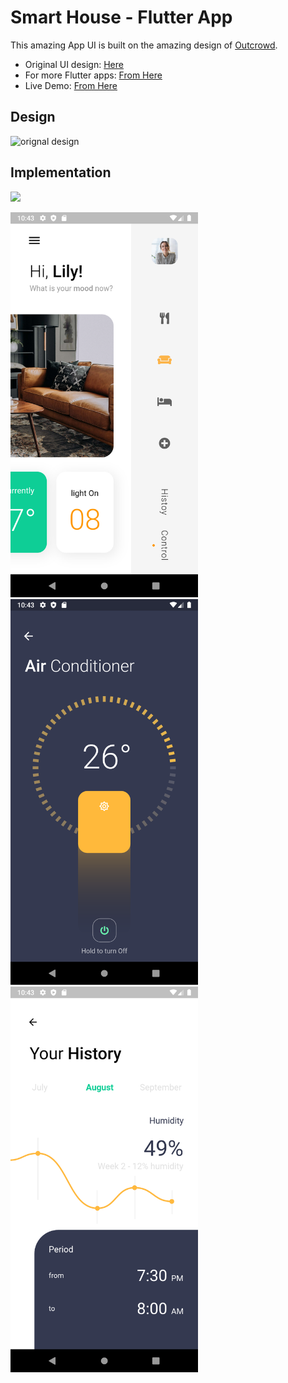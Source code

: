 # Smart House - Flutter App

This amazing App UI is built on the amazing design of [Outcrowd](https://dribbble.com/outcrowd "Outcrowd").

- Original UI design: [Here](https://dribbble.com/shots/7031305-Mobile-app-Smart-House "Original Design")
- For more Flutter apps: [From Here](https://github.com/AhmedAbouelkher "profile")
- Live Demo: [From Here](https://youtu.be/9VGtARd85nA "App Demo")  

## Design
![orignal design](https://github.com/AhmedAbouelkher/Smart-House-Flutter-App/blob/master/screenshots/smart-home3(compressed).gif)

## Implementation
![](https://github.com/AhmedAbouelkher/Smart-House-Flutter-App/blob/master/screenshots/Smart%20Home%20demo.gif)

<img src="screenshots/screenshot_1.png" width="300"> <img src="screenshots/screenshot_2.png" width="300">  <img src="screenshots/screenshot_3.png" width="300">